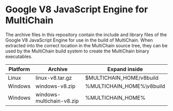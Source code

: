 # Google V8 JavaScript Engine for MultiChain

The archive files in this repository contain the include and library files of the Google V8 JavaScript Engine for use in the build of MultiChain. When extracted into the correct location in the MultiChain source tree, they can be used by the MultiChain build system to create the MultiChain binary executables.

| Platform | Archive                   | Expand inside             |
| -------- | ------------------------- | ------------------------- |
| Linux    | linux-v8.tar.gz           | $MULTICHAIN_HOME/v8build  |
| Windows  | windows-v8.zip            | %MULTICHAIN_HOME%\v8build |
| Windows  | windows-multichain-v8.zip |  %MULTICHAIN_HOME%        |
